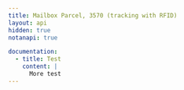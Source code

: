 ```yaml
---
title: Mailbox Parcel, 3570 (tracking with RFID)
layout: api
hidden: true
notanapi: true

documentation: 
  - title: Test
    content: |
      More test 
---
```

